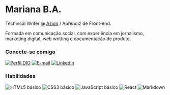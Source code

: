 # Mariana B.A.

Technical Writer @ [Azion](https://www.azion.com/pt-br/) / Aprendiz de Front-end.

Formada em comunicação social, com experiência em jornalismo, marketing digital, web writting e documentação de produto.

### Conecte-se comigo

[![Perfil DIO](https://img.shields.io/badge/-Meu%20Perfil%20na%20DIO-30A3DC?style=for-the-badge)](https://web.dio.me/users/mbelorin2)
[![E-mail](https://img.shields.io/badge/-Email-000?style=for-the-badge&logo=microsoft-outlook&logoColor=E94D5F)](mailto:mbellorin2@gmail.com)
[![LinkedIn](https://img.shields.io/badge/-LinkedIn-000?style=for-the-badge&logo=linkedin&logoColor=30A3DC)](https://www.linkedin.com/in/mbellorin2/)

### Habilidades

![HTML5 básico](https://img.shields.io/badge/HTML-000?style=for-the-badge&logo=html5&logoColor=30A3DC)
![CSS3 básico](https://img.shields.io/badge/CSS3-000?style=for-the-badge&logo=css3&logoColor=E94D5F)
![JavaScript básico](https://img.shields.io/badge/JavaScript-000?style=for-the-badge&logo=javascript&logoColor=30A3DC)
![React](https://img.shields.io/badge/React-000?style=for-the-badge&logo=react)
![Markdown](https://img.shields.io/badge/Markdown-000?style=for-the-badge&logo=markdown)
